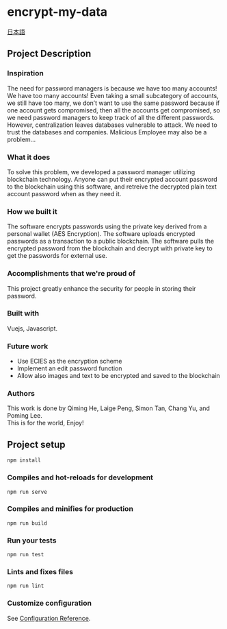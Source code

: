 # encrypt-my-data
[日本語]()
## Project Description
### Inspiration
The need for password managers is because we have too many accounts! We have too many accounts! Even taking a small subcategory of accounts, we still have too many, we don’t want to use the same password because if one account gets compromised, then all the accounts get compromised, so we need password managers to keep track of all the different passwords. However, centralization leaves databases vulnerable to attack. We need to trust the databases and companies. Malicious Employee may also be a problem...<br/>
### What it does
To solve this problem, we developed a password manager utilizing blockchain technology. Anyone can put their encrypted account password to the blockchain using this software, and retreive the decrypted plain text account password when as they need it.<br/>
### How we built it
The software encrypts passwords using the private key derived from a personal wallet (AES Encryption). The software uploads encrypted passwords as a transaction to a public blockchain. The software pulls the encrypted password from the blockchain and decrypt with private key to get the passwords for external use.<br/>
### Accomplishments that we're proud of
This project greatly enhance the security for people in storing their password. <br/>

### Built with
Vuejs, Javascript.<br/>

### Future work
* Use ECIES as the encryption scheme<br/>
* Implement an edit password function<br/>
* Allow also images and text to be encrypted and saved to the blockchain<br/>

### Authors
This work is done by Qiming He, Laige Peng, Simon Tan, Chang Yu, and Poming Lee.<br/>
This is for the world, Enjoy!<br/>

## Project setup
```
npm install
```

### Compiles and hot-reloads for development
```
npm run serve
```

### Compiles and minifies for production
```
npm run build
```

### Run your tests
```
npm run test
```

### Lints and fixes files
```
npm run lint
```

### Customize configuration
See [Configuration Reference](https://cli.vuejs.org/config/).
